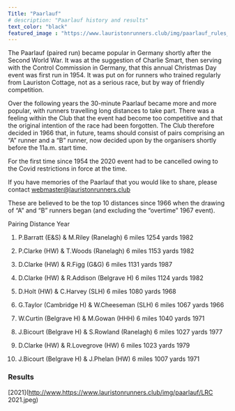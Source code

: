 ```yaml
---
Title: "Paarlauf"
# description: "Paarlauf history and results"
text_color: "black"
featured_image : "https://www.lauristonrunners.club/img/paarlauf_rules_crop.jpg"
---
```


The Paarlauf (paired run) became popular in Germany shortly after the Second World War.  It was at the suggestion of Charlie Smart, then serving with the Control Commission in Germany, that this annual Christmas Day event was first run in 1954.  It was put on for runners who trained regularly from Lauriston Cottage, not as a serious race, but by way of friendly competition.

Over the following years the 30-minute Paarlauf became more and more popular, with runners travelling long distances to take part.  There was a feeling within the Club that the event had become too competitive and that the original intention of the race had been forgotten.  The Club therefore decided in 1966 that, in future, teams should consist of pairs comprising an “A” runner and a “B” runner, now decided upon by the organisers shortly before the 11a.m. start time.

For the first time since 1954 the 2020 event had to be cancelled owing to the Covid restrictions in force at the time.

If you have memories of the Paarlauf that you would like to share, please contact webmaster@lauristonrunners.club

These are believed to be the top 10 distances since 1966 when the drawing of “A” and “B” runners began (and excluding the “overtime” 1967 event).

Pairing                                       Distance           Year

1. P.Barratt (E&S) & M.Riley (Ranelagh)          6 miles 1254 yards 1982

2. P.Clarke (HW) & T.Woods (Ranelagh)            6 miles 1153 yards 1982

3. D.Clarke (HW) & R.Figg (G&G)                  6 miles 1131 yards 1987

4. D.Clarke (HW) & R.Addison (Belgrave H)        6 miles 1124 yards 1982

5. D.Holt (HW) & C.Harvey (SLH)                  6 miles 1080 yards 1968

6. G.Taylor (Cambridge H) & W.Cheeseman (SLH)    6 miles 1067 yards 1966

7. W.Curtin (Belgrave H) & M.Gowan (HHH)         6 miles 1040 yards 1971

8. J.Bicourt (Belgrave H) & S.Rowland (Ranelagh) 6 miles 1027 yards 1977

9. D.Clarke (HW) & R.Lovegrove (HW)              6 miles 1023 yards 1979

10. J.Bicourt (Belgrave H) & J.Phelan (HW)        6 miles 1007 yards 1971

### Results

[2021](http://www.https://www.lauristonrunners.club/img/paarlauf/LRC 2021.jpeg)
